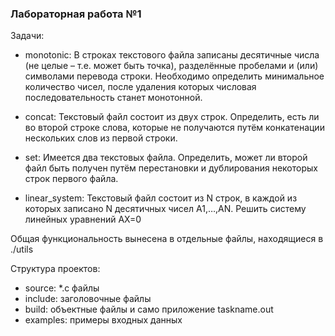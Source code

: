 ### Лабораторная работа №1

Задачи:

* monotonic: В строках текстового файла записаны десятичные числа (не целые – т.е. может быть точка), разделённые пробелами и (или) символами перевода строки. Необходимо определить минимальное количество чисел, после удаления которых числовая последовательность станет монотонной.

* concat: Текстовый файл состоит из двух строк. Определить, есть ли во второй строке слова, которые не получаются путём конкатенации нескольких слов из первой строки.

* set:
Имеется два текстовых файла. Определить, может ли второй файл быть получен путём перестановки и дублирования некоторых строк первого файла.

* linear_system: Текстовый файл состоит из N строк, в каждой из которых записано N десятичных чисел A1,…,AN. Решить систему линейных уравнений AX=0

Общая функциональность вынесена в отдельные файлы, находящиеся в ./utils

Структура проектов:

* source: *.c файлы
* include: заголовочные файлы
* build: объектные файлы и само приложение taskname.out
* examples: примеры входных данных
